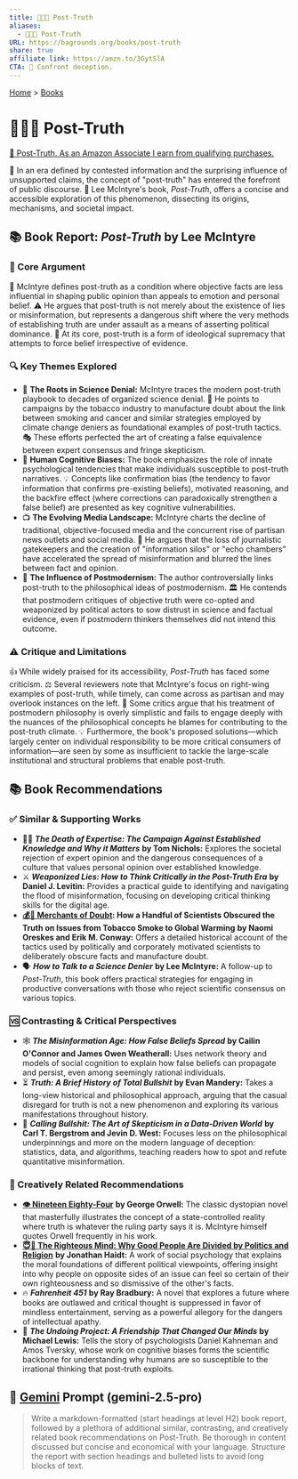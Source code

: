 ```yaml
---
title: 🚫✅🤥 Post-Truth
aliases:
  - 🚫✅🤥 Post-Truth
URL: https://bagrounds.org/books/post-truth
share: true
affiliate link: https://amzn.to/3GytSlA
CTA: 📢 Confront deception.
---
```

[Home](../index.md) > [Books](./index.md)  
# 🚫✅🤥 Post-Truth  
[🛒 Post-Truth. As an Amazon Associate I earn from qualifying purchases.](https://amzn.to/3GytSlA)  
  
📣 In an era defined by contested information and the surprising influence of unsupported claims, the concept of "post-truth" has entered the forefront of public discourse. 📖 Lee McIntyre's book, *Post-Truth*, offers a concise and accessible exploration of this phenomenon, dissecting its origins, mechanisms, and societal impact.  
  
## 📚 Book Report: *Post-Truth* by Lee McIntyre  
  
### 🎯 Core Argument  
  
🧠 McIntyre defines post-truth as a condition where objective facts are less influential in shaping public opinion than appeals to emotion and personal belief. ⚠️ He argues that post-truth is not merely about the existence of lies or misinformation, but represents a dangerous shift where the very methods of establishing truth are under assault as a means of asserting political dominance. 👑 At its core, post-truth is a form of ideological supremacy that attempts to force belief irrespective of evidence.  
  
### 🔍 Key Themes Explored  
  
* 🔬 **The Roots in Science Denial:** McIntyre traces the modern post-truth playbook to decades of organized science denial. 🚬 He points to campaigns by the tobacco industry to manufacture doubt about the link between smoking and cancer and similar strategies employed by climate change deniers as foundational examples of post-truth tactics. 🎭 These efforts perfected the art of creating a false equivalence between expert consensus and fringe skepticism.  
* 🤔 **Human Cognitive Biases:** The book emphasizes the role of innate psychological tendencies that make individuals susceptible to post-truth narratives. 💡 Concepts like confirmation bias (the tendency to favor information that confirms pre-existing beliefs), motivated reasoning, and the backfire effect (where corrections can paradoxically strengthen a false belief) are presented as key cognitive vulnerabilities.  
* 📺 **The Evolving Media Landscape:** McIntyre charts the decline of traditional, objective-focused media and the concurrent rise of partisan news outlets and social media. 📢 He argues that the loss of journalistic gatekeepers and the creation of "information silos" or "echo chambers" have accelerated the spread of misinformation and blurred the lines between fact and opinion.  
* 📜 **The Influence of Postmodernism:** The author controversially links post-truth to the philosophical ideas of postmodernism. 🏛️ He contends that postmodern critiques of objective truth were co-opted and weaponized by political actors to sow distrust in science and factual evidence, even if postmodern thinkers themselves did not intend this outcome.  
  
### ⚠️ Critique and Limitations  
  
👍 While widely praised for its accessibility, *Post-Truth* has faced some criticism. ⚖️ Several reviewers note that McIntyre's focus on right-wing examples of post-truth, while timely, can come across as partisan and may overlook instances on the left. 🤔 Some critics argue that his treatment of postmodern philosophy is overly simplistic and fails to engage deeply with the nuances of the philosophical concepts he blames for contributing to the post-truth climate. 💡 Furthermore, the book's proposed solutions—which largely center on individual responsibility to be more critical consumers of information—are seen by some as insufficient to tackle the large-scale institutional and structural problems that enable post-truth.  
  
## 📚  Book Recommendations  
  
### ✅ Similar & Supporting Works  
  
* 🧑‍🎓 ***The Death of Expertise: The Campaign Against Established Knowledge and Why it Matters*** **by Tom Nichols:** Explores the societal rejection of expert opinion and the dangerous consequences of a culture that values personal opinion over established knowledge.  
* ⚔️ ***Weaponized Lies: How to Think Critically in the Post-Truth Era*** **by Daniel J. Levitin:** Provides a practical guide to identifying and navigating the flood of misinformation, focusing on developing critical thinking skills for the digital age.  
* **[💰🤥 Merchants of Doubt](./merchants-of-doubt.md): How a Handful of Scientists Obscured the Truth on Issues from Tobacco Smoke to Global Warming** **by Naomi Oreskes and Erik M. Conway:** Offers a detailed historical account of the tactics used by politically and corporately motivated scientists to deliberately obscure facts and manufacture doubt.  
* 🗣️ ***How to Talk to a Science Denier*** **by Lee McIntyre:** A follow-up to *Post-Truth*, this book offers practical strategies for engaging in productive conversations with those who reject scientific consensus on various topics.  
  
### 🆚 Contrasting & Critical Perspectives  
  
* 🕸️ ***The Misinformation Age: How False Beliefs Spread*** **by Cailin O'Connor and James Owen Weatherall:** Uses network theory and models of social cognition to explain how false beliefs can propagate and persist, even among seemingly rational individuals.  
* ⏳ ***Truth: A Brief History of Total Bullshit*** **by Evan Mandery:** Takes a long-view historical and philosophical approach, arguing that the casual disregard for truth is not a new phenomenon and exploring its various manifestations throughout history.  
* 🐂 ***Calling Bullshit: The Art of Skepticism in a Data-Driven World*** **by Carl T. Bergstrom and Jevin D. West:** Focuses less on the philosophical underpinnings and more on the modern language of deception: statistics, data, and algorithms, teaching readers how to spot and refute quantitative misinformation.  
  
### 🎨 Creatively Related Recommendations  
  
* **[👁️ Nineteen Eighty-Four](./1984.md)** **by George Orwell:** The classic dystopian novel that masterfully illustrates the concept of a state-controlled reality where truth is whatever the ruling party says it is. McIntyre himself quotes Orwell frequently in his work.  
* **[😇🧠 The Righteous Mind: Why Good People Are Divided by Politics and Religion](./the-righteous-mind.md)** **by Jonathan Haidt:** A work of social psychology that explains the moral foundations of different political viewpoints, offering insight into why people on opposite sides of an issue can feel so certain of their own righteousness and so dismissive of the other's facts.  
* 🔥 ***Fahrenheit 451*** **by Ray Bradbury:** A novel that explores a future where books are outlawed and critical thought is suppressed in favor of mindless entertainment, serving as a powerful allegory for the dangers of intellectual apathy.  
* 🧠 ***The Undoing Project: A Friendship That Changed Our Minds*** **by Michael Lewis:** Tells the story of psychologists Daniel Kahneman and Amos Tversky, whose work on cognitive biases forms the scientific backbone for understanding why humans are so susceptible to the irrational thinking that post-truth exploits.  
  
## 💬 [Gemini](../software/gemini.md) Prompt (gemini-2.5-pro)  
> Write a markdown-formatted (start headings at level H2) book report, followed by a plethora of additional similar, contrasting, and creatively related book recommendations on Post-Truth. Be thorough in content discussed but concise and economical with your language. Structure the report with section headings and bulleted lists to avoid long blocks of text.